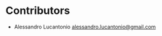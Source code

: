 # Contributors

* Alessandro Lucantonio [alessandro.lucantonio@gmail.com](mailto:alessandro.lucantonio@gmail.com)
